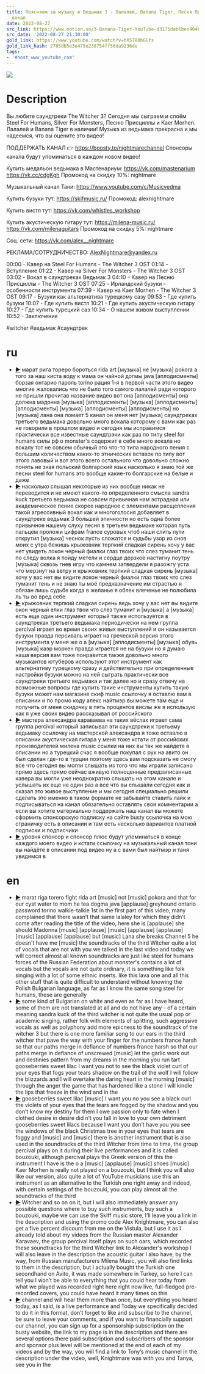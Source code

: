 ```yaml
---
title: Поясняем за музыку в Ведьмак 3 - Лалалей, Banana Tiger, Песня Присциллы. Ведьмачий
  вокал
date: 2022-08-27
src_link: https://www.notion.so/3-Banana-Tiger-YouTube-d3175dab6bec404bbb4964358bd2158f
src_date: '2022-08-27 21:30:00'
gold_link: https://www.youtube.com/watch?v=hX5T80hGlfs
gold_link_hash: 2705db5e3e475e238754ff56da9236de
tags:
- '#host_www_youtube_com'
---
```


![](https://www.youtube.com/watch?v=hX5T80hGlfs) 
# Description 
Вы любите саундтреки The Witcher 3? Сегодня мы сыграем и споём Steel For Humans, 
Silver For Monsters, Песню Присциллы и Kaer Morhen. Лалалей и Banana Tiger в наличии! Музыка из ведьмака прекрасна и мы надеемся, что вы оцените это видео! 

ПОДДЕРЖАТЬ КАНАЛ 👉
https://boosty.to/nightmarechannel
Спонсоры канала будут упоминаться в каждом новом видео!

Купить медальон ведьмака в Мастенариум:
https://vk.com/mastenarium
https://vk.cc/cdgKgh
Промокод на скидку 10%: nightmare

Музыкальный канал Тани: https://www.youtube.com/c/Musicvedma

Купить бузуки тут:
https://skifmusic.ru/
Промокод: alexnightmare

Купить вистл тут:
https://vk.com/whistles_workshop

Купить акустическую гитару тут:
https://milena-music.ru/
https://vk.com/milenaguitars
Промокод на скидку 5%: nightmare

Соц. сети:
https://vk.com/alex__nightmare

РЕКЛАМА/СОТРУДНИЧЕСТВО: AlexNightmare@yandex.ru

00:00 - Кавер на Steel For Humans - The Witcher 3 OST
01:14 - Вступление
01:22 - Кавер на Silver For Monsters - The Witcher 3 OST
03:02 - Вокал в саундтреках Ведьмак 3
04:10 - Кавер на Песню Присциллы - The Witcher 3 OST
07:25 - Ирландский бузуки - особенности инструмента
07:39 - Кавер на Kaer Morhen - The Witcher 3 OST
09:17 - Бузуки как альтернатива турецкому сазу
09:53 - Где купить бузуки
10:07 - Где купить вистл
10:21 - Где купить акустическую гитару
10:27 - Где купить турецкий саз
10:34 - О нашем живом выступлении 
10:52 - Заключение

#witcher #ведьмак #саундтрек
# ru
 - ~~[▶](https://www.youtube.com/watch?v=hX5T80hGlfs&t=0)~~  марат рига тореро бороться rida art [музыка] не [музыка] pokora а того за наш киста воду к мама он чайной догмы java [аплодисменты] борзая онтарио пароль torino рация 1-я в первой части этого видео многие жаловались что не было того самого лалалей ради которого не пришли прочитав название видео вот она [аплодисменты] она должна мадонна [музыка] [аплодисменты] [музыка] [аплодисменты] [аплодисменты] [музыка] [аплодисменты] [аплодисменты] но [музыка] лана она ломает 5 канал он меня нет [музыка] саундтреках третьего ведьмака довольно много вокала которому с вами как раз не говорили в прошлом видео и сегодня мы исправимся практически все известные саундтрэки как раз по типу steel for humans силы рф о monster's содержит в себе много вокала но вокалу тот не совсем обычный это что-то типа народного пения с большим количеством каких-то этнических вставок по типу вот этого лавовый и вот этого всего остального что довольно сложно понять не зная польский болгарский язык насколько я знаю той же песни steel for humans это вообще какие-то болгарские на белые и даже 
 - ~~[▶](https://www.youtube.com/watch?v=hX5T80hGlfs&t=215)~~  насколько слышал некоторые из них вообще никак не переводится и не имеют какого-то определенного смысла sandra kuck третьего ведьмака не совсем привычная нам эстрадная или академическое пение скорее народное с элементами расщепления такой агрессивный вокал как и многоголосия добавляет в саундтреке ведьмак 3 большей эпичности но есть одна более привычное нашему слуху песня в третьем ведьмаке которая путь пальцем проложи цифрам france суровых чтоб наши слить пути открутил [музыка] чеснок пусть сложатся и судьбы узор из снов моих с утра бежишь крыжовник терпкий сладкая сирень хочу у вас нет увидеть локон черный фиалки глаз твоих что слез туманит тень по следу волка я пойду метели и сердце дерзкое настигну поутру [музыка] сквозь гнев игру что камнем затвердели я разожгу уста что мерзнут на ветру и крыжовник терпкий сладкая сирень [музыка] хочу у вас нет вы видите локон черный фиалки глаз твоих что слез туманит тень и не знаю ты моё предназначение им страстью я обязан лишь судьбе когда в желанье я облек влеченье не полюбила ль ты во вред себе 
 - ~~[▶](https://www.youtube.com/watch?v=hX5T80hGlfs&t=411)~~  крыжовник терпкий сладкая сирень ведь хочу у вас нет вы видите окон черный елки глаз твои что слез туманит и [музыка] а [музыка] есть еще один инструмент который также используется в саундтреках третьего ведьмака периодически на нем группа percival играет во время своих живых выступлений и он называется бузуки правда персиваль играет на греческой версия этого инструмента у меня же о а [музыка] [аплодисменты] [музыка] обувь [музыка] каэр морхен правда играется не на бузуки но я думаю наша версия вам тоже понравится также довольно много музыкантов ютуберов используют этот инструмент как альтернативу турецкому сразу и действительно при определенные настройки бузуки можно на ней сыграть практически все саундтреки третьего ведьмака и так далее но и сразу отвечу на возможные вопросы где купить такие инструменты купить такую бузуки может нам магазине скиф music ссылочку я оставлю вам в описании и по промо коду алекс найтмэр вы можете там еще и получить от меня скидочку в пять процентов вислы же я использую как я уже своих видео рассказывал от российского 
 - ~~[▶](https://www.youtube.com/watch?v=hX5T80hGlfs&t=611)~~  мастера александра караваева на таких вёслах играет сама группа percival который записывал эти саундтреки к третьему ведьмаку ссылочку на мастерской александра я тоже оставлю в описании акустическая гитара у меня тоже кстати от российских производителей милена music ссылки на них вы так же найдете в описании но а турецкий счас я вообще покупал с рук на авито он был сделан где-то в турции поэтому здесь вам подсказать не смогу все что сегодня вы могли слышать из того что мы играли записано прямо здесь прямо сейчас вживую полноценные предзаписанных кавера вы могли уже неоднократно слышать на этом канале и услышать их еще не один раз а все что вы слышали сегодня как и сказал это живое выступление и мы сегодня специально решили сделать это именно в таком формате не забывайте ставить лайк и подписываться на канал обязательно оставлять свои комментарии а если вы хотите материально поддержать наш канал вы можете оформить спонсорскую подписку на сайте busty ссылочка на мою страничку есть в описании и там есть несколько вариантов платной подписки и подписчики 
 - ~~[▶](https://www.youtube.com/watch?v=hX5T80hGlfs&t=668)~~  уровня спонсор и спонсор плюс будут упоминаться в конце каждого моего видео и кстати ссылочку на музыкальный канал тони вы найдёте в описании под видео ну а с вами был найтмэр и таня увидимся в 
# en
 - ~~[▶](https://www.youtube.com/watch?v=hX5T80hGlfs&t=0)~~  marat riga torero fight rida art [music] not [music] pokora and that for our cyst water to mom he tea dogma java [applause] greyhound ontario password torino walkie-talkie 1st in the first part of this video, many complained that there wasn’t that same lalaley for which they didn’t come after reading the title of the video, here she is [applause] she should Madonna [music] [applause] [music] [applause] [applause] [music] [applause] [applause] but [music] Lana she breaks Channel 5 he doesn't have me [music] the soundtracks of the third Witcher quite a lot of vocals that are not with you we talked in the last video and today we will correct almost all known soundtracks are just like steel for humans forces of the Russian Federation about monster's contains a lot of vocals but the vocals are not quite ordinary, it is something like folk singing with a lot of some ethnic inserts.  like this lava one and all this other stuff that is quite difficult to understand without knowing the Polish Bulgarian language, as far as I know the same song steel for humans, these are generally 
 - ~~[▶](https://www.youtube.com/watch?v=hX5T80hGlfs&t=213)~~  some kind of Bulgarian on white and even as far as I have heard, some of them are not translated at all and do not have any  - of a certain meaning sandra kuck of the third witcher is not quite the usual pop or academic singing, rather folk with elements of splitting, such aggressive vocals as well as polyphony add more epicness to the soundtrack of the witcher 3 but there is one more familiar song to our ears in the third witcher that pave the way with your finger for the numbers france harsh so that our paths merge in defiance of numbers france harsh so that our paths merge in defiance of unscrewed [music] let the garlic work out and destinies pattern from my dreams in the morning you run tart gooseberries sweet lilac I want you not to see the black violet curl of your eyes that fogs your tears  shadow on the trail of the wolf I will follow the blizzards and I will overtake the daring heart in the morning [music] through the anger the game that has hardened like a stone I will kindle the lips that freeze in the wind and in the 
 - ~~[▶](https://www.youtube.com/watch?v=hX5T80hGlfs&t=362)~~  gooseberries sweet lilac [music] I want you no you see a black curl the violets of your eyes that the tears are fogged by the shadow and you don’t know my destiny for them I owe passion only to fate when I clothed desire in desire did n’t you fall in love to your own detriment gooseberries sweet lilacs because I want you don’t have you  you see the windows of the black Christmas tree in your eyes that tears are foggy and [music] and [music] there is another instrument that is also used in the soundtracks of the third Witcher from time to time, the group percival plays on it during their live performances and it is called bouzouki, although percival plays the Greek version of this  the instrument I have is the o a [music] [applause] [music] shoes [music] Kaer Morhen is really not played on a bouzouki, but I think you will also like our version, also quite a lot of YouTube musicians use this  an instrument as an alternative to the Turkish one right away and indeed, with certain settings of the bouzouki, you can play almost all the soundtracks of the third 
 - ~~[▶](https://www.youtube.com/watch?v=hX5T80hGlfs&t=574)~~  Witcher and so on on it, but I will also immediately answer any possible questions where to buy such instruments, buy such a bouzouki, maybe we can use the Skiff music store, I’ll leave you a link  in the description and using the promo code Alex Knightmare, you can also get a five percent discount from me on the Vistula, but I use it as I already told about my videos from the Russian master Alexander Karavaev, the group percival itself plays on such oars, which recorded these soundtracks for the third Witcher link to Alexander's workshop I will also leave in the description the acoustic guitar I also have, by the way, from Russian manufacturers Milena Music, you will also find links to them in the description, but I actually bought the Turkish one secondhand on Avito, it was made somewhere in Turkey, so here I can tell you  I won’t be able to everything that you could hear today from what we played was recorded right here right now live, full-fledged pre-recorded covers, you could have heard it many times on this 
 - ~~[▶](https://www.youtube.com/watch?v=hX5T80hGlfs&t=644)~~  channel and will hear them more than once, but everything you heard today, as I said, is a live performance and  Today we specifically decided to do it in this format, don’t forget to like and subscribe to the channel, be sure to leave your comments, and if you want to financially support our channel, you can sign up for a sponsorship subscription on the busty website, the link to my page is in the description and there are several options there  paid subscription and subscribers of the sponsor and sponsor plus level will be mentioned at the end of each of my videos and by the way, you will find a link to Tony’s music channel in the description under the video, well, Knightmare was with you and Tanya, see you in the